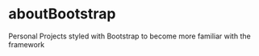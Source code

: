 # aboutBootstrap
Personal Projects styled with Bootstrap to become more familiar with the framework
